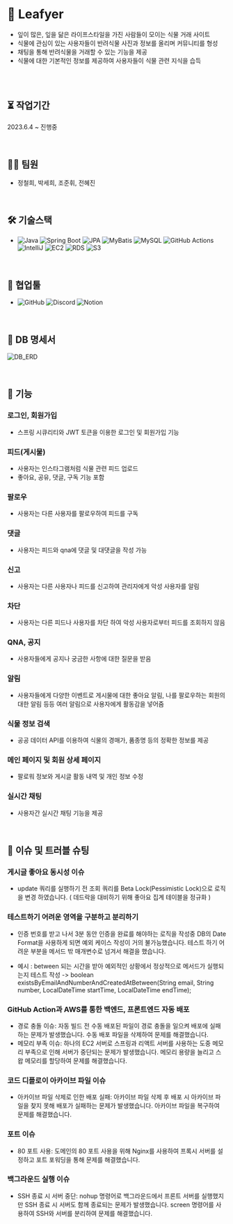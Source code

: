 # 🌿 Leafyer 
- 잎이 많은, 잎을 닮은 라이프스타일을 가진 사람들이 모이는 식물 거래 사이트
- 식물에 관심이 있는 사용자들이 반려식물 사진과 정보를 올리며 커뮤니티를 형성
- 채팅을 통해 반려식물을 거래할 수 있는 기능을 제공 
- 식물에 대한 기본적인 정보를 제공하여 사용자들이 식물 관련 지식을 습득

<br/><br/>

## ⏳ 작업기간 
2023.6.4 ~ 진행중

<br/>

## 👨‍💻 팀원
- 정철희, 박세희, 조준휘, 전혜진

<br/>

## 🛠️ 기술스택
- ![Java](https://img.shields.io/badge/Java-007396?style=flat&logo=Java&logoColor=white)
 ![Spring Boot](https://img.shields.io/badge/Spring%20Boot-6DB33F?style=flat&logo=Spring%20Boot&logoColor=white)
 ![JPA](https://img.shields.io/badge/JPA-6600ff?style=flat&logo=Java&logoColor=white)
 ![MyBatis](https://img.shields.io/badge/MyBatis-F58020?style=flat&logo=Apache%20Tomcat&logoColor=white)
 ![MySQL](https://img.shields.io/badge/MySQL-4479A1?style=flat&logo=MySQL&logoColor=white)
 ![GitHub Actions](https://img.shields.io/badge/GitHub%20Actions-2088FF?style=flat&logo=GitHub%20Actions&logoColor=white)
 ![IntelliJ](https://img.shields.io/badge/IntelliJ-000000?style=flat&logo=IntelliJ%20IDEA&logoColor=white)
 ![EC2](https://img.shields.io/badge/EC2-232F3E?style=flat&logo=Amazon%20AWS&logoColor=white)
 ![RDS](https://img.shields.io/badge/RDS-FF9900?style=flat&logo=Amazon%20RDS&logoColor=white)
 ![S3](https://img.shields.io/badge/S3-569A31?style=flat&logo=Amazon%20S3&logoColor=white)

<br/>

## 🤝 협업툴
- ![GitHub](https://img.shields.io/badge/GitHub-181717?style=flat&logo=GitHub&logoColor=white)
  ![Discord](https://img.shields.io/badge/Discord-7289DA?style=flat&logo=Discord&logoColor=white)
  ![Notion](https://img.shields.io/badge/Notion-000000?style=flat&logo=Notion&logoColor=white)


<br/>

## 🏢 DB 명세서
![DB_ERD](https://github.com/LEAFY-7/leafy-back/assets/96738163/f8b2976c-05b7-4df3-bfbc-8fa7ab8e95f4)

<br/>

## 🎯 기능

### 로그인, 회원가입
- 스프링 시큐리티와 JWT 토큰을 이용한 로그인 및 회원가입 기능
  
### 피드(게시물)
- 사용자는 인스타그램처럼 식물 관련 피드 업로드
- 좋아요, 공유, 댓글, 구독 기능 포함

### 팔로우
- 사용자는 다른 사용자를 팔로우하여 피드를 구독

### 댓글
- 사용자는 피드와 qna에 댓글 및 대댓글을 작성 가능

### 신고
- 사용자는 다른 사용자나 피드를 신고하여 관리자에게 악성 사용자를 알림

### 차단
- 사용자는 다른 피드나 사용자를 차단 하여 악성 사용자로부터 피드를 조회하지 않음
  
### QNA, 공지
- 사용자들에게 공지나 궁금한 사항에 대한 질문을 받음
  
### 알림
- 사용자들에게 다양한 이벤트로 게시물에 대한 좋아요 알림, 나를 팔로우하는 회원의 대한 알림 등등 여러 알림으로 사용자에게 활동감을 넣어줌
  
### 식물 정보 검색
- 공공 데이터 API를 이용하여 식물의 경매가, 품종명 등의 정확한 정보를 제공

### 메인 페이지 및 회원 상세 페이지
- 팔로워 정보와 게시글 활동 내역 및 개인 정보 수정
  
### 실시간 채팅
- 사용자간 실시간 채팅 기능을 제공

<br/>

## 🚩 이슈 및 트러블 슈팅

### 게시글 좋아요 동시성 이슈
- update 쿼리를 실행하기 전 조회 쿼리를 Beta Lock(Pessimistic Lock)으로 로직을 변경 하였습니다. ( 데드락을 대비하기 위해 좋아요 집계 테이블을 정규화 )

### 테스트하기 어려운 영역을 구분하고 분리하기
- 인증 번호를 받고 나서 3분 동안 인증을 완료를 해야하는 로직을 작성중 DB의 Date Format을 사용하게 되면 예외 케이스 작성이 거의 불가능했습니다.
 테스트 하기 어려운 부분을 메서드 밖 매개변수로 넘겨서 해결을 했습니다.

- 예시 : between 되는 시간을 받아 예외적인 상황에서 정상적으로 메서드가 실행되는지 테스트 작성
-> boolean existsByEmailAndNumberAndCreatedAtBetween(String email, String number, LocalDateTime startTime, LocalDateTime endTime);

### GitHub Action과 AWS를 통한 백엔드, 프론트엔드 자동 배포
- 경로 충돌 이슈: 자동 빌드 전 수동 배포된 파일이 경로 충돌을 일으켜 배포에 실패하는 문제가 발생했습니다. 수동 배포 파일을 삭제하여 문제를 해결했습니다.
- 메모리 부족 이슈: 하나의 EC2 서버로 스프링과 리액트 서버를 사용하는 도중 메모리 부족으로 인해 서버가 중단되는 문제가 발생했습니다. 메모리 용량을 늘리고 스왑 메모리를 할당하여 문제를 해결했습니다.

### 코드 디플로이 아카이브 파일 이슈
- 아카이브 파일 삭제로 인한 배포 실패: 아카이브 파일 삭제 후 배포 시 아카이브 파일을 찾지 못해 배포가 실패하는 문제가 발생했습니다. 아카이브 파일을 복구하여 문제를 해결했습니다.

### 포트 이슈
- 80 포트 사용: 도메인의 80 포트 사용을 위해 Nginx를 사용하여 프록시 서버를 설정하고 포트 포워딩을 통해 문제를 해결했습니다.

### 백그라운드 실행 이슈
- SSH 종료 시 서버 중단: nohup 명령어로 백그라운드에서 프론트 서버를 실행했지만 SSH 종료 시 서버도 함께 종료되는 문제가 발생했습니다. screen 명령어를 사용하여 SSH와 서버를 분리하여 문제를 해결했습니다.
